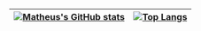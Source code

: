 | [![Matheus's GitHub stats](https://github-readme-stats.vercel.app/api?username=mapompeo&theme=transparent&count_private=true&show_icons=true)](https://github.com/anuraghazra/github-readme-stats) | [![Top Langs](https://github-readme-stats.vercel.app/api/top-langs/?username=mapompeo&layout=donut&theme=transparent)](https://github.com/anuraghazra/github-readme-stats)
| ------------- | ------------- |
